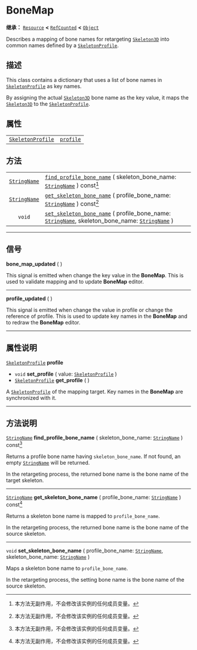 <!-- ⚠ 请勿编辑本文件 ⚠ -->
<!-- 本文档使用脚本从 WeDot 引擎源码仓库生成。 -->
<!-- 生成脚本：https://github.com/WeDot-Engine/WeDot/tree/4.3/doc/tools/make_md.py； -->
<!-- 原文件：https://github.com/WeDot-Engine/WeDot/tree/4.3/doc/classes/BoneMap.xml。 -->

<div id="_class_bonemap"></div>

# BoneMap

**继承：** [`Resource`](class_resource.md) **<** [`RefCounted`](class_refcounted.md) **<** [`Object`](class_object.md)

Describes a mapping of bone names for retargeting [`Skeleton3D`](class_skeleton3d.md) into common names defined by a [`SkeletonProfile`](class_skeletonprofile.md).

## 描述

This class contains a dictionary that uses a list of bone names in [`SkeletonProfile`](class_skeletonprofile.md) as key names.

By assigning the actual [`Skeleton3D`](class_skeleton3d.md) bone name as the key value, it maps the [`Skeleton3D`](class_skeleton3d.md) to the [`SkeletonProfile`](class_skeletonprofile.md).

## 属性

|||
|:-:|:--|
| [`SkeletonProfile`](class_skeletonprofile.md) | [`profile`](#class_bonemap_property_profile) |

## 方法

|||
|:-:|:--|
| [`StringName`](class_stringname.md) | [`find_profile_bone_name`](class_bonemapmd#class_bonemap_method_find_profile_bone_name) ( skeleton_bone_name: [`StringName`](class_stringname.md) ) const[^const]                                           |
| [`StringName`](class_stringname.md) | [`get_skeleton_bone_name`](class_bonemapmd#class_bonemap_method_get_skeleton_bone_name) ( profile_bone_name: [`StringName`](class_stringname.md) ) const[^const]                                            |
| `void`                              | [`set_skeleton_bone_name`](class_bonemapmd#class_bonemap_method_set_skeleton_bone_name) ( profile_bone_name: [`StringName`](class_stringname.md), skeleton_bone_name: [`StringName`](class_stringname.md) ) |

<!-- rst-class:: classref-section-separator -->

---

## 信号

<div id="_class_class_bonemap_signal_bone_map_updated"></div>

**bone_map_updated** ( ) <div id="class_bonemap_signal_bone_map_updated"></div>

This signal is emitted when change the key value in the **BoneMap**. This is used to validate mapping and to update **BoneMap** editor.

<!-- rst-class:: classref-item-separator -->

---

<div id="_class_class_bonemap_signal_profile_updated"></div>

**profile_updated** ( ) <div id="class_bonemap_signal_profile_updated"></div>

This signal is emitted when change the value in profile or change the reference of profile. This is used to update key names in the **BoneMap** and to redraw the **BoneMap** editor.

<!-- rst-class:: classref-section-separator -->

---

## 属性说明

<div id="_class_bonemap_property_profile"></div>

[`SkeletonProfile`](class_skeletonprofile.md) **profile** <div id="class_bonemap_property_profile"></div>

- `void` **set_profile** ( value: [`SkeletonProfile`](class_skeletonprofile.md) )
- [`SkeletonProfile`](class_skeletonprofile.md) **get_profile** ( )

A [`SkeletonProfile`](class_skeletonprofile.md) of the mapping target. Key names in the **BoneMap** are synchronized with it.

<!-- rst-class:: classref-section-separator -->

---

## 方法说明

<div id="_class_bonemap_method_find_profile_bone_name"></div>

[`StringName`](class_stringname.md) **find_profile_bone_name** ( skeleton_bone_name: [`StringName`](class_stringname.md) ) const[^const]<div id="class_bonemap_method_find_profile_bone_name"></div>

Returns a profile bone name having `skeleton_bone_name`. If not found, an empty [`StringName`](class_stringname.md) will be returned.

In the retargeting process, the returned bone name is the bone name of the target skeleton.

<!-- rst-class:: classref-item-separator -->

---

<div id="_class_bonemap_method_get_skeleton_bone_name"></div>

[`StringName`](class_stringname.md) **get_skeleton_bone_name** ( profile_bone_name: [`StringName`](class_stringname.md) ) const[^const]<div id="class_bonemap_method_get_skeleton_bone_name"></div>

Returns a skeleton bone name is mapped to `profile_bone_name`.

In the retargeting process, the returned bone name is the bone name of the source skeleton.

<!-- rst-class:: classref-item-separator -->

---

<div id="_class_bonemap_method_set_skeleton_bone_name"></div>

`void` **set_skeleton_bone_name** ( profile_bone_name: [`StringName`](class_stringname.md), skeleton_bone_name: [`StringName`](class_stringname.md) )<div id="class_bonemap_method_set_skeleton_bone_name"></div>

Maps a skeleton bone name to `profile_bone_name`.

In the retargeting process, the setting bone name is the bone name of the source skeleton.

[^virtual]: 本方法通常需要用户覆盖才能生效。
[^const]: 本方法无副作用，不会修改该实例的任何成员变量。
[^vararg]: 本方法除了能接受在此处描述的参数外，还能够继续接受任意数量的参数。
[^constructor]: 本方法用于构造某个类型。
[^static]: 调用本方法无需实例，可直接使用类名进行调用。
[^operator]: 本方法描述的是使用本类型作为左操作数的有效运算符。
[^bitfield]: 这个值是由下列位标志构成位掩码的整数。
[^void]: 无返回值。

